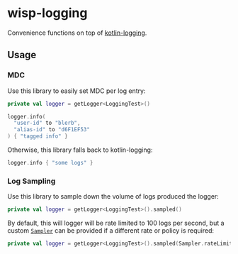 # wisp-logging

Convenience functions on top of [kotlin-logging](https://github.com/MicroUtils/kotlin-logging/).

## Usage

### MDC

Use this library to easily set MDC per log entry:

```kotlin
private val logger = getLogger<LoggingTest>()

logger.info(
  "user-id" to "blerb", 
  "alias-id" to "d6F1EF53"
) { "tagged info" }
```

Otherwise, this library falls back to kotlin-logging:

```kotlin
logger.info { "some logs" }
```

### Log Sampling

Use this library to sample down the volume of logs produced the logger:

```kotlin
private val logger = getLogger<LoggingTest>().sampled()
```

By default, this will logger will be rate limited to 100 logs per second, but a custom
[`Sampler`](../wisp-sampling) can be provided if a different rate or policy is required:

```kotlin
private val logger = getLogger<LoggingTest>().sampled(Sampler.rateLimiting(500L))
```
